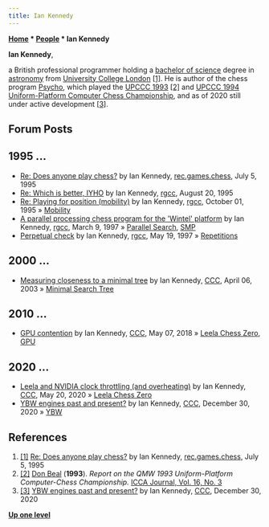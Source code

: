 ```yaml
---
title: Ian Kennedy
---
```

**[Home](Home "Home") * [People](People "People") * Ian Kennedy**

**Ian Kennedy**,

a British professional programmer holding a [bachelor of science](https://en.wikipedia.org/wiki/Bachelor_of_Science) degree in [astronomy](https://en.wikipedia.org/wiki/Astronomy) from [University College London](https://en.wikipedia.org/wiki/University_College_London) <a id="cite-note-1" href="#cite-ref-1">[1]</a>.
He is author of the chess program [Psycho](Psycho "Psycho"), which played the [UPCCC 1993](UPCCC_1993 "UPCCC 1993") <a id="cite-note-2" href="#cite-ref-2">[2]</a> and [UPCCC 1994](UPCCC_1994 "UPCCC 1994") [Uniform-Platform Computer Chess Championship](Uniform-Platform_Computer_Chess_Championship "Uniform-Platform Computer Chess Championship"),
and as of 2020 still under active development <a id="cite-note-3" href="#cite-ref-3">[3]</a>.

## Forum Posts

## 1995 ...

- [Re: Does anyone play chess?](https://groups.google.com/g/rec.games.chess/c/OWveIuYYGZg/m/kFxFw_zcHzgJ) by Ian Kennedy, [rec.games.chess](Computer_Chess_Forums "Computer Chess Forums"), July 5, 1995
- [Re: Which is better, IYHO](https://groups.google.com/d/msg/rec.games.chess.computer/y9QC3jsHuXY/zKboNNczE7MJ) by Ian Kennedy, [rgcc](Computer_Chess_Forums "Computer Chess Forums"), August 20, 1995
- [Re: Playing for position (mobility)](https://groups.google.com/d/msg/rec.games.chess.computer/rrA9N-QGvyc/rpXOREzBMzgJ) by Ian Kennedy, [rgcc](Computer_Chess_Forums "Computer Chess Forums"), October 01, 1995 » [Mobility](Mobility "Mobility")
- [A parallel processing chess program for the 'Wintel' platform](https://groups.google.com/d/msg/rec.games.chess.computer/OUBw5LIIkoc/5VBOqmfdIrsJ) by Ian Kennedy, [rgcc](Computer_Chess_Forums "Computer Chess Forums"), March 9, 1997 » [Parallel Search](Parallel_Search "Parallel Search"), [SMP](SMP "SMP")
- [Perpetual check](https://groups.google.com/g/rec.games.chess.computer/c/478drCS3sc4/m/vg7fo8RfKp4J) by Ian Kennedy, [rgcc](Computer_Chess_Forums "Computer Chess Forums"), May 19, 1997 » [Repetitions](Repetitions "Repetitions")

## 2000 ...

- [Measuring closeness to a minimal tree](https://www.stmintz.com/ccc/index.php?id=291979) by Ian Kennedy, [CCC](CCC "CCC"), April 06, 2003 » [Minimal Search Tree](Search_Tree#MinimalGameTree "Search Tree")

## 2010 ...

- [GPU contention](http://www.talkchess.com/forum3/viewtopic.php?f=2&t=67357) by Ian Kennedy, [CCC](CCC "CCC"), May 07, 2018 » [Leela Chess Zero](Leela_Chess_Zero "Leela Chess Zero"), [GPU](GPU "GPU")

## 2020 ...

- [Leela and NVIDIA clock throttling (and overheating)](http://www.talkchess.com/forum3/viewtopic.php?f=2&t=73972) by Ian Kennedy, [CCC](CCC "CCC"), May 20, 2020 » [Leela Chess Zero](Leela_Chess_Zero "Leela Chess Zero")
- [YBW engines past and present?](http://www.talkchess.com/forum3/viewtopic.php?f=7&t=76184) by Ian Kennedy, [CCC](CCC "CCC"), December 30, 2020 » [YBW](Young_Brothers_Wait_Concept "Young Brothers Wait Concept")

## References

1. <a id="cite-ref-1" href="#cite-note-1">[1]</a> [Re: Does anyone play chess?](https://groups.google.com/g/rec.games.chess/c/OWveIuYYGZg/m/kFxFw_zcHzgJ) by Ian Kennedy, [rec.games.chess](Computer_Chess_Forums "Computer Chess Forums"), July 5, 1995
1. <a id="cite-ref-2" href="#cite-note-2">[2]</a> [Don Beal](Don_Beal "Don Beal") (**1993**). *Report on the QMW 1993 Uniform-Platform Computer-Chess Championship.* [ICCA Journal, Vol. 16, No. 3](ICGA_Journal#16_3 "ICGA Journal")
1. <a id="cite-ref-3" href="#cite-note-3">[3]</a> [YBW engines past and present?](http://www.talkchess.com/forum3/viewtopic.php?f=7&t=76184) by Ian Kennedy, [CCC](CCC "CCC"), December 30, 2020

**[Up one level](People "People")**

